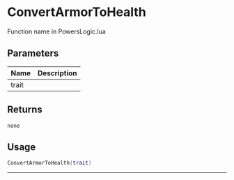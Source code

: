 # ConvertArmorToHealth

Function name in PowersLogic.lua

## Parameters

| Name  | Description |
| ----- | ----------- |
| trait |             |

## Returns

`none`

## Usage

```lua
ConvertArmorToHealth(trait)
```

---
